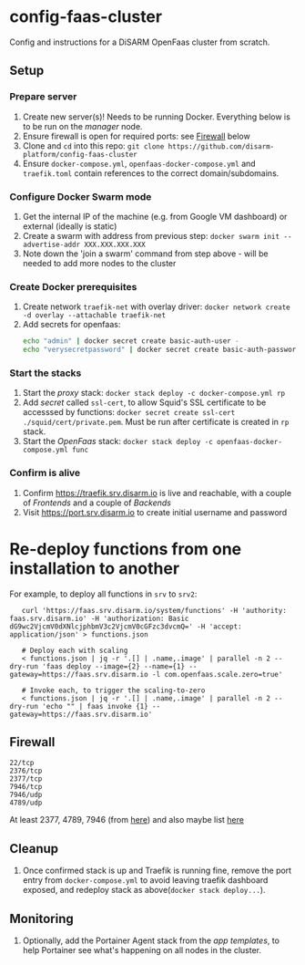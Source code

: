 # config-faas-cluster
Config and instructions for a DiSARM OpenFaas cluster from scratch.

## Setup

### Prepare server
1. Create new server(s)! Needs to be running Docker. Everything below is to be run on the _manager_ node.
1. Ensure firewall is open for required ports: see [Firewall](#Firewall) below
1. Clone and `cd` into this repo: `git clone https://github.com/disarm-platform/config-faas-cluster`
1. Ensure `docker-compose.yml`, `openfaas-docker-compose.yml` and `traefik.toml` contain references to the correct domain/subdomains.

### Configure Docker Swarm mode
1. Get the internal IP of the machine (e.g. from Google VM dashboard) or external (ideally is static)
1. Create a swarm with address from previous step: `docker swarm init --advertise-addr XXX.XXX.XXX.XXX`
1. Note down the 'join a swarm' command from step above - will be needed to add more nodes to the cluster

### Create Docker prerequisites
1. Create network `traefik-net` with overlay driver: `docker network create -d overlay --attachable traefik-net`
1. Add secrets for openfaas:
    ```sh
    echo "admin" | docker secret create basic-auth-user -
    echo "verysecretpassword" | docker secret create basic-auth-password -
    ```
    
### Start the stacks
1. Start the _proxy_ stack: `docker stack deploy -c docker-compose.yml rp`
1. Add _secret_ called `ssl-cert`, to allow Squid's SSL certificate to be accesssed by functions: `docker secret create ssl-cert ./squid/cert/private.pem`. Must be run after certificate is created in `rp` stack.
1. Start the _OpenFaas_ stack: `docker stack deploy -c openfaas-docker-compose.yml func`

### Confirm is alive
1. Confirm https://traefik.srv.disarm.io is live and reachable, with a couple of _Frontends_ and a couple of _Backends_
1. Visit https://port.srv.disarm.io to create initial username and password

# Re-deploy functions from one installation to another

For example, to deploy all functions in `srv` to `srv2`:

```
   curl 'https://faas.srv.disarm.io/system/functions' -H 'authority: faas.srv.disarm.io' -H 'authorization: Basic dG9wc2VjcmV0dXNlcjphbmV3c2VjcmV0cGFzc3dvcmQ=' -H 'accept: application/json' > functions.json
   
   # Deploy each with scaling
   < functions.json | jq -r '.[] | .name,.image' | parallel -n 2 --dry-run 'faas deploy --image={2} --name={1} --gateway=https://faas.srv.disarm.io -l com.openfaas.scale.zero=true'
   
   # Invoke each, to trigger the scaling-to-zero
   < functions.json | jq -r '.[] | .name,.image' | parallel -n 2 --dry-run 'echo "" | faas invoke {1} --gateway=https://faas.srv.disarm.io'

```

## Firewall

```
22/tcp
2376/tcp
2377/tcp
7946/tcp
7946/udp
4789/udp
```

At least 2377, 4789, 7946 (from [here](https://www.digitalocean.com/community/tutorials/how-to-configure-the-linux-firewall-for-docker-swarm-on-centos-7)) and also maybe list [here](https://gist.github.com/BretFisher/7233b7ecf14bc49eb47715bbeb2a2769)

## Cleanup
1. Once confirmed stack is up and Traefik is running fine, remove the port entry from `docker-compose.yml` to avoid leaving traefik dashboard exposed, and redeploy stack as above(`docker stack deploy...`).

## Monitoring  
1. Optionally, add the Portainer Agent stack from the _app templates_, to help Portainer see what's happening on all nodes in the cluster.

